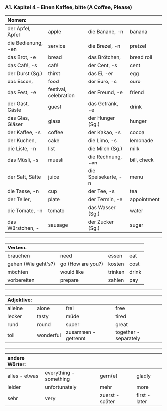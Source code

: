 ### A1. Kapitel 4 – Einen Kaffee, bitte (A Coffee, Please)

| Nomen: ||||
|:---|:---|:---|:---|
| der Apfel, Äpfel | apple | die Banane, -n | banana |
| die Bedienung, -en | service | die Brezel, -n | pretzel |
| das Brot, -e | bread | das Brötchen, | bread roll |
| das Café, -s | café | der Cent, -s | cent |
| der Durst (Sg.) | thirst | das Ei, -er | egg |
| das Essen, | food | der Euro, -s | euro |
| das Fest, -e | festival, celebration | der Freund, -e | friend |
| der Gast, Gäste | guest | das Getränk, -е | drink |
| das Glas, Gläser | glass | der Hunger (Sg.) | hunger |
| der Kaffee, -s | coffee | der Kakao, -s | cocoa |
| der Kuchen, | cake | die Limo, -s | lemonade |
| die Liste, -n | list | die Milch (Sg.) | milk |
| das Müsli, -s | muesli | die Rechnung, -en | bill, check |
| der Saft, Säfte | juice | die Speisekarte, -n | menu |
| die Tasse, -n | cup | der Tee, -s | tea |
| der Teller, | plate | der Termin, -e | appointment |
| die Tomate, -n | tomato | das Wasser (Sg.) | water |
| das Würstchen, - | sausage | der Zucker (Sg.) | sugar |

---

| Verben: ||||
|:---|:---|:---|:---|
| brauchen | need | essen | eat |
| gehen (Wie geht's?) | go (How are you?) | kosten | cost |
| möchten | would like | trinken | drink |
| vorbereiten | prepare | zahlen | pay |

---

| Adjektive: ||||
|:---|:---|:---|:---|
| alleine | alone | frei | free |
| lecker | tasty | müde | tired |
| rund | round | super | great |
| toll | wonderful | zusammen - getrennt | together - separately |

---

| andere Wörter: ||||
|:---|:---|:---|:---|
| alles - etwas | everything - something | gern(e) | gladly |
| leider | unfortunately | mehr | more |
| sehr | very | zuerst - später | first - later |
